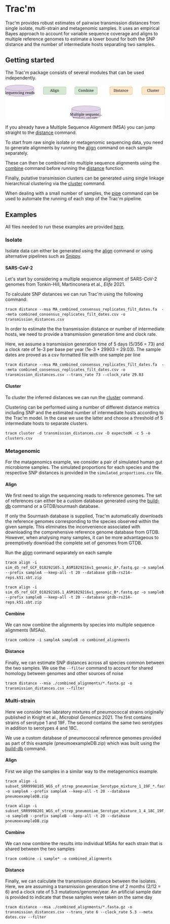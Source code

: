 # Trac'm

Trac'm provides robust estimates of pairwise transmission distances from single isolate, multi-strain and metagenomic samples. It uses an empirical Bayes approach to account for variable sequence coverage and aligns to multiple reference genomes to estimate a lower bound for both the SNP distance and the number of intermediate hosts separating two samples.

## Getting started

The Trac'm package consists of several modules that can be used independently. 

<center><img src="_figures/tracm_flow.drawio.svg" width="700"></center>

If you already have a Multiple Sequence Alignment (MSA) you can jump straight to the [distance](distance.md) command.

To start from raw single isolate or metagenomic sequencing data, you need to generate alignments by running the [align](alignment.md) command on each sample separately.

These can then be combined into multiple sequence alignments using the [combine](combine.md) command before running the [distance](distance.md) function.

Finally, putative transmission clusters can be generated using single linkage hierarchical clustering via the [cluster](cluster.md) command.

When dealing with a small number of samples, the [pipe](pipe.md) command can be used to automate the running of each step of the Trac'm pipeline.

## Examples

All files needed to run these examples are provided [here](https://zenodo.org/record/8202050).

### Isolate

Isolate data can either be generated using the [align](alignment.md) command or using alternative pipelines such as [Snippy](https://github.com/tseemann/snippy). 

#### SARS-CoV-2

Let's start by considering a multiple sequence alignment of SARS-CoV-2 genomes from Tonkin-Hill, Martinconera et al., *Elife* 2021. 

To calculate SNP distances we can run Trac'm using the following command:

```
tracm distance --msa MA_combined_consensus_replicates_filt_dates.fa  --meta combined_consensus_replicates_filt_dates.csv -o transmission_distances.csv
```

In order to estimate the the transmission distance or number of intermediate hosts, we need to provide a transmission generation time and clock rate.

Here, we assume a transmission generation time of 5 days (5/356 = 73) and a clock rate of 1e-3 per base per year (1e-3 * 29903 = 29.03). The sample dates are proved as a csv formatted file with one sample per line

```
tracm distance --msa MA_combined_consensus_replicates_filt_dates.fa  --meta combined_consensus_replicates_filt_dates.csv -o transmission_distances.csv --trans_rate 73 --clock_rate 29.03
```

#### Cluster

To cluster the inferred distances we can run the [cluster](cluster.md) command.

Clustering can be performed using a number of different distance metrics including SNP and the estimated number of intermediate hosts according to the Trac'm model. In the case we use the latter and choose a threshold of 5 intermediate hosts to separate clusters.

```
tracm cluster -d transmission_distances.csv -D expectedK -c 5 -o clusters.csv
```

### Metagenomic

For the matagenomics example, we consider a pair of simulated human gut microbiome samples. The simulated proportions for each species and the respective SNP distances is provided in the `simulated_proportions.csv` file.

#### Align

We first need to align the sequencing reads to reference genomes. The set of references can either be a custom database generated using the [build-db](database.md) command or a GTDB/sourmash database. 

If only the Sourmash database is supplied, Trac'm automatically downloads the reference genomes corresponding to the species observed within the given sample. This eliminates the inconvenience associated with downloading the comprehensive reference genome database from GTDB. However, when analysing many samples, it can be more advantageous to preemptively download the complete set of genomes from GTDB. 

Run the [align](alignment.md) command separately on each sample

```
tracm align -i sim_d5_ref_GCF_018292165.1_ASM1829216v1_genomic_A*.fastq.gz -o sampleA --prefix sampleA --keep-all -t 20 --database gtdb-rs214-reps.k51.sbt.zip
```

```
tracm align -i sim_d5_ref_GCF_018292165.1_ASM1829216v1_genomic_B*.fastq.gz -o sampleB --prefix sampleB --keep-all -t 20 --database gtdb-rs214-reps.k51.sbt.zip
```

#### Combine

We can now combine the alignments by species into multiple sequence alignments (MSAs).

```
tracm combine -i sampleA sampleB -o combined_alignments
```

#### Distance

Finally, we can estimate SNP distances across all species common between the two samples. We use the `--filter` command to account for shared homology between genomes and other sources of noise

```
tracm distance --msa ./combined_alignments/*.fasta.gz -o transmission_distances.csv --filter
```


### Multi-strain

Here we consider two labratory mixtures of pneumococcal strains originally published in Knight et al., *Microbial Genomics* 2021. The first contains strains of serotype 1 and 19F. The second contains the same two serotypes in addition to serotypes 4 and 18C. 

We use a custom database of pneumococcal reference genomes provided as part of this example (pneumoexampleDB.zip) which was built using the [build-db](database.md) command.

#### Align

First we align the samples in a similar way to the metagenomics example.

```
tracm align -i subset_SRR9998185_WGS_of_strep_pneumoniae_Serotype_mixture_1_19F_*.fastq.gz -o sampleA --prefix sampleA --keep-all -t 20 --database pneumoexampleDB.zip
```

```
tracm align -i subset_SRR9998201_WGS_of_strep_pneumoniae_Serotype_mixture_1_4_18C_19F_*.fastq.gz -o sampleB --prefix sampleB --keep-all -t 20 --database pneumoexampleDB.zip
```

#### Combine

We can now combine the results into individual MSAs for each strain that is shared between the two samples

```
tracm combine -i sample* -o combined_alignments
```

#### Distance

Finally, we can calculate the transmission distance between the isolates. Here, we are assuming a transmission generation time of 2 months (2/12 = 6) and a clock rate of 5.3 mutations/genome/year. An artificial sample date is provided to indicate that these samples were taken on the same day

```
tracm distance --msa ./combined_alignments/*.fasta.gz -o transmission_distances.csv --trans_rate 6 --clock_rate 5.3 --meta dates.csv --filter
```
